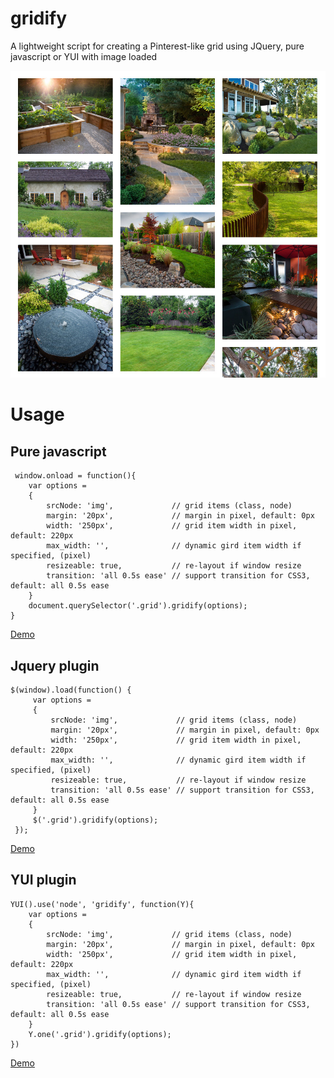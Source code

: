 gridify
=======
A lightweight script for creating a Pinterest-like grid using JQuery, pure javascript or YUI with image loaded

![ScreenShot](/screenshot.jpg)

# Usage

## Pure javascript

     window.onload = function(){
        var options =
        {
            srcNode: 'img',             // grid items (class, node)
            margin: '20px',             // margin in pixel, default: 0px
            width: '250px',             // grid item width in pixel, default: 220px
            max_width: '',              // dynamic gird item width if specified, (pixel)
            resizeable: true,           // re-layout if window resize
            transition: 'all 0.5s ease' // support transition for CSS3, default: all 0.5s ease
        }
        document.querySelector('.grid').gridify(options);
    }

[Demo](http://cssdeck.com/labs/60n6c2ur)

## Jquery plugin

    $(window).load(function() {
         var options =
         {
             srcNode: 'img',             // grid items (class, node)
             margin: '20px',             // margin in pixel, default: 0px
             width: '250px',             // grid item width in pixel, default: 220px
             max_width: '',              // dynamic gird item width if specified, (pixel)
             resizeable: true,           // re-layout if window resize
             transition: 'all 0.5s ease' // support transition for CSS3, default: all 0.5s ease
         }
         $('.grid').gridify(options);
     });

[Demo](http://cssdeck.com/labs/wiu0xg4b)

## YUI plugin

    YUI().use('node', 'gridify', function(Y){
        var options =
        {
            srcNode: 'img',             // grid items (class, node)
            margin: '20px',             // margin in pixel, default: 0px
            width: '250px',             // grid item width in pixel, default: 220px
            max_width: '',              // dynamic gird item width if specified, (pixel)
            resizeable: true,           // re-layout if window resize
            transition: 'all 0.5s ease' // support transition for CSS3, default: all 0.5s ease
        }
        Y.one('.grid').gridify(options);
    })

[Demo](http://cssdeck.com/labs/q2ylxqns)
